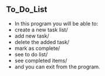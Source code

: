 ## To_Do_List
* In this program you will be able to:
* create a new task list/
* add new task/
* delete the added task/
* mark as complete/
* see to do list/
* see completed items/
* and you can exit from the program.

